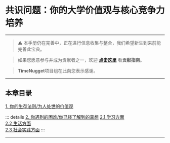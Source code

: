 # 共识问题：你的大学价值观与核心竞争力培养

---

> ⚠️ 本手册仍在完善中，正在进行信息收集与整合，我们希望新生到来前能完善此宝典。  

> 如果您愿意参与并成为贡献者之一，欢迎 **[点击这里](/CONTRIBUTING.md)** 看**贡献指南**。

> **TimeNugget**项目组在此向您表示感谢。

---

## 本章目录

[1. 你的生存法则/为人处世的价值观](/SurvivalManual/ujn/First/1.md)

::: details [2. 你遇到的困难/你已经了解到的真想](/SurvivalManual/ujn/First/2.md)
[2.1 学习方面](/SurvivalManual/ujn/First/3.md)<br>
[2.2 生活方面](/SurvivalManual/ujn/First/4.md)<br>
[2.3 社会实践方面](/SurvivalManual/ujn/First/5.md)
:::

---
